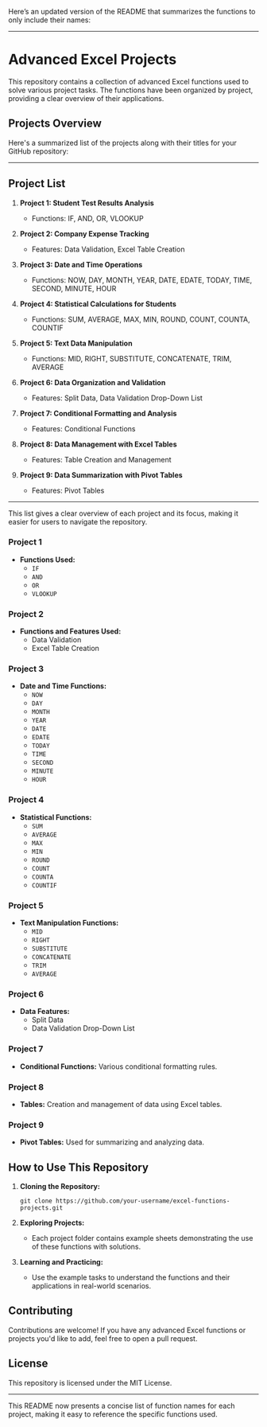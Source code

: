 Here’s an updated version of the README that summarizes the functions to only include their names:

---

# Advanced Excel Projects

This repository contains a collection of advanced Excel functions used to solve various project tasks. The functions have been organized by project, providing a clear overview of their applications.

## Projects Overview

Here's a summarized list of the projects along with their titles for your GitHub repository:

---

## Project List

1. **Project 1: Student Test Results Analysis**
   - Functions: IF, AND, OR, VLOOKUP

2. **Project 2: Company Expense Tracking**
   - Features: Data Validation, Excel Table Creation

3. **Project 3: Date and Time Operations**
   - Functions: NOW, DAY, MONTH, YEAR, DATE, EDATE, TODAY, TIME, SECOND, MINUTE, HOUR

4. **Project 4: Statistical Calculations for Students**
   - Functions: SUM, AVERAGE, MAX, MIN, ROUND, COUNT, COUNTA, COUNTIF

5. **Project 5: Text Data Manipulation**
   - Functions: MID, RIGHT, SUBSTITUTE, CONCATENATE, TRIM, AVERAGE

6. **Project 6: Data Organization and Validation**
   - Features: Split Data, Data Validation Drop-Down List

7. **Project 7: Conditional Formatting and Analysis**
   - Features: Conditional Functions

8. **Project 8: Data Management with Excel Tables**
   - Features: Table Creation and Management

9. **Project 9: Data Summarization with Pivot Tables**
   - Features: Pivot Tables

---

This list gives a clear overview of each project and its focus, making it easier for users to navigate the repository.

### Project 1
- **Functions Used:**
  - `IF`
  - `AND`
  - `OR`
  - `VLOOKUP`

### Project 2
- **Functions and Features Used:**
  - Data Validation
  - Excel Table Creation

### Project 3
- **Date and Time Functions:**
  - `NOW`
  - `DAY`
  - `MONTH`
  - `YEAR`
  - `DATE`
  - `EDATE`
  - `TODAY`
  - `TIME`
  - `SECOND`
  - `MINUTE`
  - `HOUR`

### Project 4
- **Statistical Functions:**
  - `SUM`
  - `AVERAGE`
  - `MAX`
  - `MIN`
  - `ROUND`
  - `COUNT`
  - `COUNTA`
  - `COUNTIF`

### Project 5
- **Text Manipulation Functions:**
  - `MID`
  - `RIGHT`
  - `SUBSTITUTE`
  - `CONCATENATE`
  - `TRIM`
  - `AVERAGE`

### Project 6
- **Data Features:**
  - Split Data
  - Data Validation Drop-Down List

### Project 7
- **Conditional Functions:** Various conditional formatting rules.

### Project 8
- **Tables:** Creation and management of data using Excel tables.

### Project 9
- **Pivot Tables:** Used for summarizing and analyzing data.

## How to Use This Repository

1. **Cloning the Repository:** 
   ```
   git clone https://github.com/your-username/excel-functions-projects.git
   ```

2. **Exploring Projects:**
   - Each project folder contains example sheets demonstrating the use of these functions with solutions.

3. **Learning and Practicing:**
   - Use the example tasks to understand the functions and their applications in real-world scenarios.

## Contributing
Contributions are welcome! If you have any advanced Excel functions or projects you'd like to add, feel free to open a pull request.

## License
This repository is licensed under the MIT License.

---

This README now presents a concise list of function names for each project, making it easy to reference the specific functions used.
